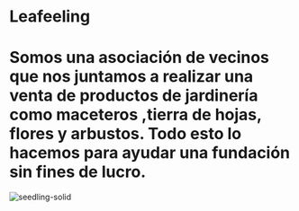 # Leafeeling
# Somos una asociación de vecinos que nos juntamos a realizar una venta de productos de jardinería como maceteros ,tierra de hojas, flores y arbustos. Todo esto lo hacemos para ayudar una fundación sin fines de lucro. 
![seedling-solid](https://user-images.githubusercontent.com/66812754/168179863-fd538b28-b8d8-4d2e-b80b-d7d99a4b283c.svg)
